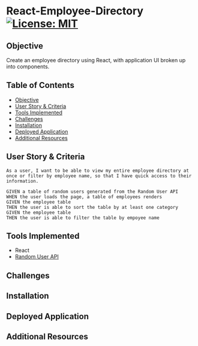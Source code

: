 # React-Employee-Directory [![License: MIT](https://img.shields.io/badge/License-MIT-yellow.svg)](https://opensource.org/licenses/MIT)

## Objective
Create an employee directory using React, with application UI broken up into components.

## Table of Contents
* [Objective](#objective)
* [User Story & Criteria](#user-story-&-criteria)
* [Tools Implemented](#tools-implemented)
* [Challenges](#challenges)
* [Installation](#installation)
* [Deployed Application](#deployed-application)
* [Additional Resources](#additional-resources)

## User Story & Criteria

```
As a user, I want to be able to view my entire employee directory at once or filter by employee name, so that I have quick access to their information. 

GIVEN a table of random users generated from the Random User API
WHEN the user loads the page, a table of employees renders
GIVEN the employee table
THEN the user is able to sort the table by at least one category
GIVEN the employee table
THEN the user is able to filter the table by empoyee name
```

## Tools Implemented

* React
* [Random User API](https://randomuser.me/)

## Challenges

## Installation

## Deployed Application

## Additional Resources